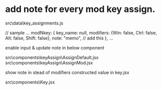 # add note for every mod key assign.

src\data\key_assignments.js

// sample
...
modNkey: {
    key_name: null, 
    modifiers: {Win: false, Ctrl: false, Alt: false, Shift: false},
    note: "memo", // add this
    },
...

enable input & update note in below component

src\components\keyAssign\AssignDefault.jsx
src\components\keyAssign\AssignMod.jsx

show note in stead of modifiers constructed value in key.jsx

src\components\Key.jsx

